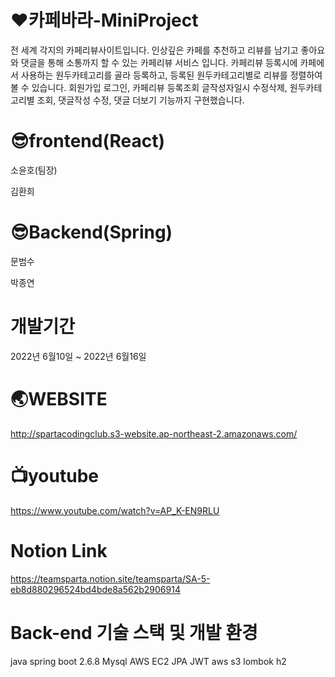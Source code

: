 # ♥️카페바라-MiniProject
전 세계 각지의 카페리뷰사이트입니다. 인상깊은 카페를 추천하고 리뷰를 남기고 좋아요와 댓글을 통해 소통까지 할 수 있는 카페리뷰 서비스 입니다.
카페리뷰 등록시에 카페에서 사용하는 원두카테고리를 골라 등록하고, 등록된 원두카테고리별로 리뷰를 정렬하여 볼 수 있습니다.
회원가입 로그인, 카페리뷰 등록조회 글작성자일시 수정삭제, 원두카테고리별 조회, 댓글작성 수정, 댓글 더보기 기능까지 구현했습니다.




# 😎frontend(React)
소윤호(팀장)

김환희
# 😎Backend(Spring)
문범수

박종연

# 개발기간
2022년 6월10일 ~ 2022년 6월16일

# 🌏WEBSITE
http://spartacodingclub.s3-website.ap-northeast-2.amazonaws.com/

# 📺youtube
https://www.youtube.com/watch?v=AP_K-EN9RLU

# Notion Link
https://teamsparta.notion.site/teamsparta/SA-5-eb8d880296524bd4bde8a562b2906914

# Back-end 기술 스택 및 개발 환경
java
spring boot 2.6.8
Mysql
AWS EC2
JPA
JWT
aws s3
lombok
h2
